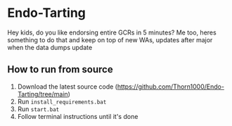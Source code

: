 # Endo-Tarting
Hey kids, do you like endorsing entire GCRs in 5 minutes? Me too, heres something to do that and keep on top of new WAs, updates after major when the data dumps update

## How to run from source
1. Download the latest source code (https://github.com/Thorn1000/Endo-Tarting/tree/main)
2. Run ``install_requirements.bat``
3. Run ``start.bat``
4. Follow terminal instructions until it's done
